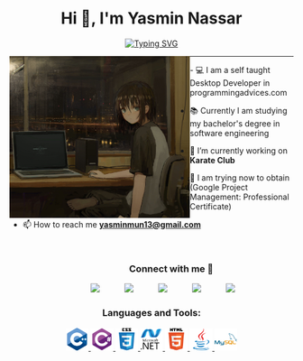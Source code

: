 <h1 align="center">Hi 👋, I'm Yasmin Nassar</h1>
<p align="center">
 <a href="https://git.io/typing-svg"><img src="https://readme-typing-svg.demolab.com?font=Fira+Code&pause=1000&color=B51930&random=false&width=435&lines=Data+structure+and+Algorithm+;(+T_SQL)++%2C+OOP;software+Engineering;Soon+Full+stack+web+developer&center=true&width=380&height=45" alt="Typing SVG" /></a>
</p>

<img align="left" src="https://github.com/I-am-vishalmaurya/I-am-vishalmaurya/blob/main/cropped_image.png" alt="Unfortunately I didn't find the author of the pic, feel to open a pull request if found" width="320" />
<hr>
- 💻 I am a self taught Desktop Developer in programmingadvices.com

- 📚 Currently I am studying my bachelor's degree in software engineering

- 🔭 I’m currently working on **Karate Club**

- 🌱 I am trying now to obtain (Google Project Management: Professional Certificate)

- 📫 How to reach me **yasminmun13@gmail.com**

<br/>
<h3   align="center" style="margin-left: 70px;"> Connect with me 🤝 </h3>

<p>
 <div align="center" "  class="icons-social" >
        <a style="margin-left: 40px;"  target="_blank" href="https://www.linkedin.com/in/yasmin-muntaser-908411294/">
			<img src="https://img.icons8.com/doodle/40/000000/linkedin--v2.png"></a>
        <a style="margin-left: 40px;" target="_blank" href="https://github.com/YasminMuntaserN">
					<img src="https://img.icons8.com/external-sketchy-juicy-fish/0.6x/external-blog-online-services-sketchy-sketchy-juicy-fish.png"></a>
        <a style="margin-left: 40px;" target="_blank" href="https://www.instagram.com/yasmin_muntaser/?hl=ar">
			<img src="https://img.icons8.com/doodle/40/000000/instagram-new--v2.png"></a>
		<a style="margin-left: 40px;" target="_blank" href="https://twitter.com/yasminmun13">
			<img src="https://img.icons8.com/doodle/1x/twitter-squared--v2.png" ></a>
		<a style="margin-left: 40px;" target="_blank" href="https://www.youtube.com/channel/UCoM9s4zu0SfLQeTaJEPzeYg">
				<img src="https://img.icons8.com/doodle/1x/youtube--v2.png" ></a>
      </div>
</p>

</p>

<h3 align="center" >Languages and Tools:</h3>
<p align="center"> <a href="https://www.w3schools.com/cpp/" target="_blank" rel="noreferrer"> <img src="https://raw.githubusercontent.com/devicons/devicon/master/icons/cplusplus/cplusplus-original.svg" alt="cplusplus" width="40" height="40"/> </a> <a href="https://www.w3schools.com/cs/" target="_blank" rel="noreferrer"> <img src="https://raw.githubusercontent.com/devicons/devicon/master/icons/csharp/csharp-original.svg" alt="csharp" width="40" height="40"/> </a> <a href="https://www.w3schools.com/css/" target="_blank" rel="noreferrer"> <img src="https://raw.githubusercontent.com/devicons/devicon/master/icons/css3/css3-original-wordmark.svg" alt="css3" width="40" height="40"/> </a> <a href="https://dotnet.microsoft.com/" target="_blank" rel="noreferrer"> <img src="https://raw.githubusercontent.com/devicons/devicon/master/icons/dot-net/dot-net-original-wordmark.svg" alt="dotnet" width="40" height="40"/> </a> <a href="https://www.w3.org/html/" target="_blank" rel="noreferrer"> <img src="https://raw.githubusercontent.com/devicons/devicon/master/icons/html5/html5-original-wordmark.svg" alt="html5" width="40" height="40"/> </a> <a href="https://www.java.com" target="_blank" rel="noreferrer"> <img src="https://raw.githubusercontent.com/devicons/devicon/master/icons/java/java-original.svg" alt="java" width="40" height="40"/> </a> <a href="https://www.mysql.com/" target="_blank" rel="noreferrer"> <img src="https://raw.githubusercontent.com/devicons/devicon/master/icons/mysql/mysql-original-wordmark.svg" alt="mysql" width="40" height="40"/> </a> </p>


